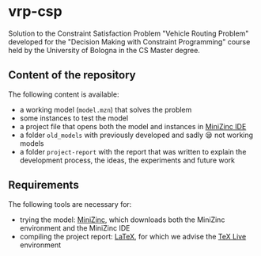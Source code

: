 # vrp-csp
Solution to the Constraint Satisfaction Problem "Vehicle Routing Problem" developed for the "Decision Making with Constraint Programming" course held by the University of Bologna in the CS Master degree.

## Content of the repository
The following content is available:
- a working model (`model.mzn`) that solves the problem
- some instances to test the model
- a project file that opens both the model and instances in [MiniZinc IDE](https://www.minizinc.org/)
- a folder `old_models` with previously developed and sadly 😪 not working models
- a folder `project-report` with the report that was written to explain the development process, the ideas, the experiments and future work

## Requirements
The following tools are necessary for:
- trying the model: [MiniZinc](https://www.minizinc.org/software.html), which downloads both the MiniZinc environment and the MiniZinc IDE
- compiling the project report: [LaTeX](https://www.latex-project.org/), for which we advise the [TeX Live](https://tug.org/texlive/acquire-netinstall.html) environment
